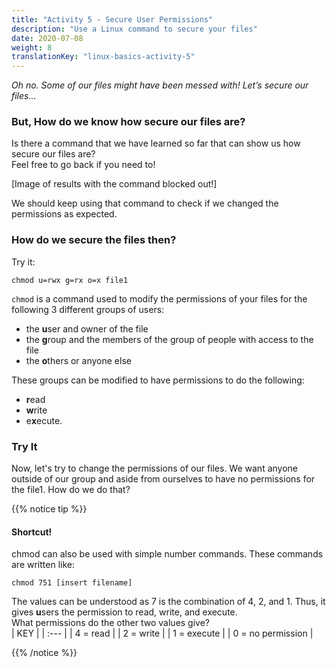 ```yaml
---
title: "Activity 5 - Secure User Permissions"
description: "Use a Linux command to secure your files"
date: 2020-07-08
weight: 8
translationKey: "linux-basics-activity-5"
---
```


*Oh no. Some of our files might have been messed with! Let’s secure our files…*

### But, How do we know how secure our files are?

Is there a command that we have learned so far that can show us how secure our files are?  
Feel free to go back if you need to!

[Image of results with the command blocked out!]

We should keep using that command to check if we changed the permissions as expected.

### How do we secure the files then?

Try it:

```
chmod u=rwx g=rx o=x file1
```

`chmod` is a command used to modify the permissions of your files for the following 3 different groups of users: 
- the <b>u</b>ser and owner of the file
- the <b>g</b>roup and the members of the group of people with access to the file
- the <b>o</b>thers or anyone else

These groups can be modified to have permissions to do the following:

- <b>r</b>ead
- <b>w</b>rite
- e<b>x</b>ecute. 

### Try It

Now, let's try to change the permissions of our files. We want anyone outside of our group and aside from ourselves to have no permissions for the file1. How do we do that?

{{% notice tip %}}

#### Shortcut!

chmod can also be used with simple number commands. These commands are written like:  

```
chmod 751 [insert filename]
```

The values can be understood as 7 is the combination of 4, 2, and 1. Thus, it gives <b>u</b>sers the permission to read, write, and execute.  
What permissions do the other two values give?  
| KEY |
| :--- |
| 4 = read |
| 2 = write |
| 1 = execute |
| 0 = no permission |

{{% /notice %}}
